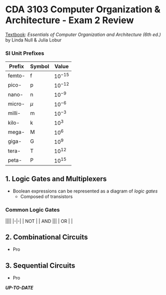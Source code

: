 # CDA 3103 Computer Organization & Architecture - Exam 2 Review

<ins>Textbook</ins>: *Essentials of Computer Organization and Architecture (6th ed.)* by Linda Null & Julia Lobur

### SI Unit Prefixes 
| Prefix    | Symbol    | Value         |
|-----------|-----------|---------------|
| femto-    | f         | $10^{-15}$    |
| pico-     | p         | $10^{-12}$    |
| nano-     | n         | $10^{-9}$     |
| micro-    | $\mu$     | $10^{-6}$     |
| milli-    | m         | $10^{-3}$     |
| kilo-     | k         | $10^3$        | 
| mega-     | M         | $10^6$        |
| giga-     | G         | $10^9$        |
| tera-     | T         | $10^{12}$     |
| peta-     | P         | $10^{15}$     |

## 1. Logic Gates and Multiplexers

- Boolean expressions can be represented as a diagram of *logic gates*
    - Composed of transistors

### Common Logic Gates
||||
|-|-|
| NOT |
| AND |||
| OR |
| 

## 2. Combinational Circuits

- Pro

## 3. Sequential Circuits

- Pro

***UP-TO-DATE***